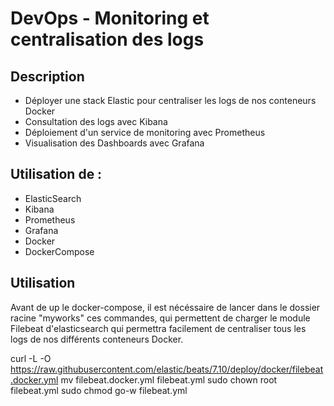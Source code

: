 # DevOps - Monitoring et centralisation des logs

## Description

- Déployer une stack Elastic pour centraliser les logs de nos conteneurs Docker
- Consultation des logs avec Kibana
- Déploiement d'un service de monitoring avec Prometheus
- Visualisation des Dashboards avec Grafana

## Utilisation de :

- ElasticSearch
- Kibana
- Prometheus
- Grafana
- Docker
- DockerCompose

## Utilisation

Avant de up le docker-compose, il est nécéssaire de lancer dans le dossier racine "myworks" ces commandes, qui permettent de charger le module Filebeat d'elasticsearch qui permettra facilement de centraliser tous les logs de nos différents conteneurs Docker.

curl -L -O https://raw.githubusercontent.com/elastic/beats/7.10/deploy/docker/filebeat.docker.yml
mv filebeat.docker.yml filebeat.yml
sudo chown root filebeat.yml
sudo chmod go-w filebeat.yml
